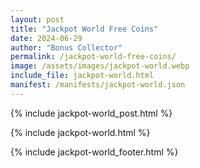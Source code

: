 ```yaml
---
layout: post
title: "Jackpot World Free Coins"
date: 2024-06-29
author: "Bonus Collector"
permalink: /jackpot-world-free-coins/
image: /assets/images/jackpot-world.webp
include_file: jackpot-world.html
manifest: /manifests/jackpot-world.json
---
```


{% include jackpot-world_post.html %}

{% include jackpot-world.html %}

{% include jackpot-world_footer.html %}